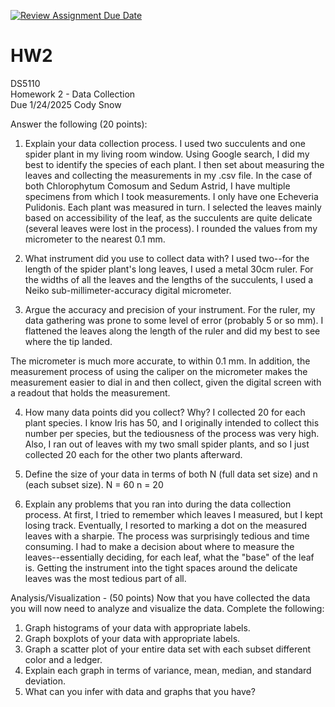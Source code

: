 [![Review Assignment Due Date](https://classroom.github.com/assets/deadline-readme-button-22041afd0340ce965d47ae6ef1cefeee28c7c493a6346c4f15d667ab976d596c.svg)](https://classroom.github.com/a/AV-xh9XP)
# HW2
DS5110  
Homework 2 - Data Collection  
Due 1/24/2025
Cody Snow

Answer the following (20 points):
1. Explain your data collection process.
I used two succulents and one spider plant in my living room window. Using Google search, I did my best to identify the species of each plant. I then set about measuring the leaves and collecting the measurements in my .csv file. In the case of both Chlorophytum Comosum and Sedum Astrid, I have multiple specimens from which I took measurements. I only have one Echeveria Pulidonis. Each plant was measured in turn. I selected the leaves mainly based on accessibility of the leaf, as the succulents are quite delicate (several leaves were lost in the process). I rounded the values from my micrometer to the nearest 0.1 mm. 

2. What instrument did you use to collect data with?
I used two--for the length of the spider plant's long leaves, I used a metal 30cm ruler. For the widths of all the leaves and the lengths of the succulents, I used a Neiko sub-millimeter-accuracy digital micrometer. 

3. Argue the accuracy and precision of your instrument.
For the ruler, my data gathering was prone to some level of error (probably 5 or so mm). I flattened the leaves along the length of the ruler and did my best to see where the tip landed. 

The micrometer is much more accurate, to within 0.1 mm. In addition, the measurement process of using the caliper on the micrometer makes the measurement easier to dial in and then collect, given the digital screen with a readout that holds the measurement. 

4. How many data points did you collect? Why?
I collected 20 for each plant species. I know Iris has 50, and I originally intended to collect this number per species, but the tediousness of the process was very high. Also, I ran out of leaves with my two small spider plants, and so I just collected 20 each for the other two plants afterward. 

5. Define the size of your data in terms of both N (full data set size) and n (each subset size).
N = 60
n = 20

6. Explain any problems that you ran into during the data collection process.
At first, I tried to remember which leaves I measured, but I kept losing track. Eventually, I resorted to marking a dot on the measured leaves with a sharpie. The process was surprisingly tedious and time consuming. I had to make a decision about where to measure the leaves--essentially deciding, for each leaf, what the "base" of the leaf is. Getting the instrument into the tight spaces around the delicate leaves was the most tedious part of all. 

Analysis/Visualization - (50 points)
Now that you have collected the data you will now need to analyze and visualize the data.
Complete the following:
1. Graph histograms of your data with appropriate labels.
2. Graph boxplots of your data with appropriate labels.
3. Graph a scatter plot of your entire data set with each subset different color and a ledger.
4. Explain each graph in terms of variance, mean, median, and standard deviation.
5. What can you infer with data and graphs that you have?
